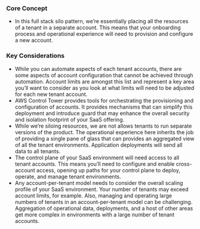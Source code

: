 ### Core Concept
* In this full stack silo pattern, we’re essentially placing all the resources of a tenant in a separate account. This means that your onboarding process and operational experience will need to provision and configure a new account.

### Key Considerations
* While you can automate aspects of each tenant accounts, there are some aspects of account configuration that cannot be achieved through automation. Account limits are amongst this list and represent a key area you’ll want to consider as you look at what limits will need to be adjusted for each new tenant account.
* AWS Control Tower provides tools for orchestrating the provisioning and configuration of accounts. It provides mechanisms that can simplify this deployment and introduce guard that may enhance the overall security and isolation footprint of your SaaS offering.
* While we’re siloing resources, we are not allows tenants to run separate versions of the product. The operational experience here inherits the job of providing a single pane of glass that can provides an aggregated view of all the tenant environments. Application deployments will send all data to all tenants.
* The control plane of your SaaS environment will need access to all tenant accounts. This means you’ll need to configure and enable cross-account access, opening up paths for your control plane to deploy, operate, and manage tenant environments.
* Any account-per-tenant model needs to consider the overall scaling profile of your SaaS environment. Your number of tenants may exceed account limits, for example. Also, managing and operating large numbers of tenants in an account-per-tenant model can be challenging. Aggregation of operational data, deployments, and a host of other areas get more complex in environments with a large number of tenant accounts.



